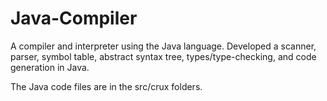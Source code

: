 # Java-Compiler

A compiler and interpreter using the Java language. Developed a scanner, parser, symbol table, abstract syntax tree, types/type-checking, and code generation in Java.

The Java code files are in the src/crux folders.

